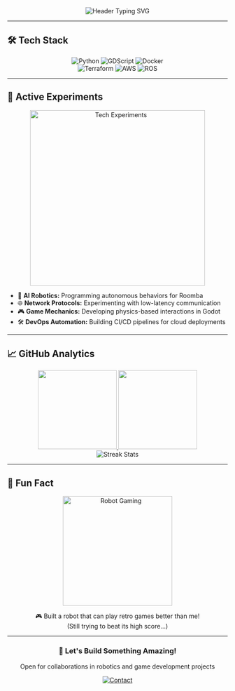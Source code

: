 <!-- Animated Header -->
<div align="center">
  <img src="https://readme-typing-svg.herokuapp.com?font=Fira+Code&size=22&duration=4000&pause=500&color=7CFC00&center=true&vCenter=true&width=435&lines=Hey+there,+I'm+Kensho!;Gamer+➔+Developer;Networking+•+Robotics+•+Gamedev" alt="Header Typing SVG" />
</div>

---

## 🛠️ Tech Stack

<p align="center">
  <img src="https://img.shields.io/badge/Python-3776AB?style=for-the-badge&logo=python&logoColor=white" alt="Python" />
  <img src="https://img.shields.io/badge/GDScript-478CBF?style=for-the-badge&logo=godot-engine&logoColor=white" alt="GDScript" />
  <img src="https://img.shields.io/badge/Docker-2496ED?style=for-the-badge&logo=docker&logoColor=white" alt="Docker" />
  <br>
  <img src="https://img.shields.io/badge/Terraform-623CE4?style=for-the-badge&logo=terraform&logoColor=white" alt="Terraform" />
  <img src="https://img.shields.io/badge/AWS-FF9900?style=for-the-badge&logo=amazon-aws&logoColor=white" alt="AWS" />
  <img src="https://img.shields.io/badge/ROS-22314E?style=for-the-badge&logo=ros&logoColor=white" alt="ROS" />
</p>

---

## 🧪 Active Experiments

<div align="center">
  <img src="https://media.giphy.com/media/qgQUggAC3Pfv687qPC/giphy.gif" width="400" alt="Tech Experiments">
</div>

- 🤖 **AI Robotics:** Programming autonomous behaviors for Roomba
- 🌐 **Network Protocols:** Experimenting with low-latency communication
- 🎮 **Game Mechanics:** Developing physics-based interactions in Godot
- 🛠️ **DevOps Automation:** Building CI/CD pipelines for cloud deployments

---

## 📈 GitHub Analytics

<div align="center">
  <a href="https://github.com/kensho-tech">
    <img height="180em" src="https://github-readme-stats.vercel.app/api?username=kensho-tech&show_icons=true&theme=vision-friendly-dark&include_all_commits=true&count_private=true"/>
    <img height="180em" src="https://github-readme-stats.vercel.app/api/top-langs/?username=kensho-tech&layout=compact&langs_count=8&theme=vision-friendly-dark"/>
  </a>
  <br>
  <img src="https://github-readme-streak-stats.herokuapp.com/?user=kensho-tech&theme=vision-friendly-dark" alt="Streak Stats"/>
</div>

---

## 🤖 Fun Fact

<div align="center">
  <img src="https://media.giphy.com/media/l0MYEqEzwMWFCg8rm/giphy.gif" width="250" alt="Robot Gaming">
  <br>
  <p>🎮 Built a robot that can play retro games better than me!<br>
  (Still trying to beat its high score...)</p>
</div>

---

<div align="center">
  <h3>🚀 Let's Build Something Amazing!</h3>
  <p>Open for collaborations in robotics and game development projects</p>
  <a href="mailto:Kensho.net@proton.me">
    <img src="https://img.shields.io/badge/Contact_Me-00A67E?style=for-the-badge&logo=gmail&logoColor=white" alt="Contact">
  </a>
</div>
